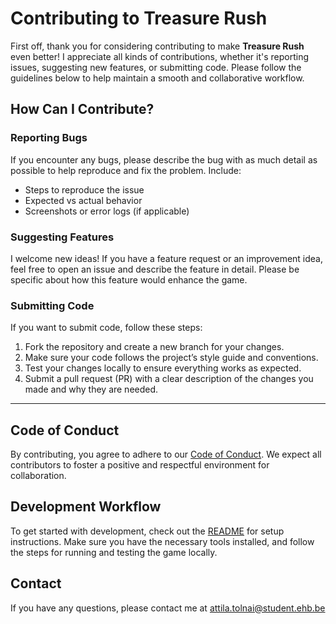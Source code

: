 # Contributing to Treasure Rush

First off, thank you for considering contributing to make **Treasure Rush** even better! I appreciate all kinds of contributions, whether it's reporting issues, suggesting new features, or submitting code. Please follow the guidelines below to help maintain a smooth and collaborative workflow.

## How Can I Contribute?

### Reporting Bugs
If you encounter any bugs, please describe the bug with as much detail as possible to help reproduce and fix the problem. Include:
- Steps to reproduce the issue
- Expected vs actual behavior
- Screenshots or error logs (if applicable)

### Suggesting Features
I welcome new ideas! If you have a feature request or an improvement idea, feel free to open an issue and describe the feature in detail. Please be specific about how this feature would enhance the game.

### Submitting Code
If you want to submit code, follow these steps:
1. Fork the repository and create a new branch for your changes.
2. Make sure your code follows the project’s style guide and conventions.
3. Test your changes locally to ensure everything works as expected.
4. Submit a pull request (PR) with a clear description of the changes you made and why they are needed.

---

## Code of Conduct
By contributing, you agree to adhere to our [Code of Conduct](CODE_OF_CONDUCT.md). We expect all contributors to foster a positive and respectful environment for collaboration.

## Development Workflow
To get started with development, check out the [README](README.md) for setup instructions. Make sure you have the necessary tools installed, and follow the steps for running and testing the game locally.

## Contact
If you have any questions, please contact me at attila.tolnai@student.ehb.be
